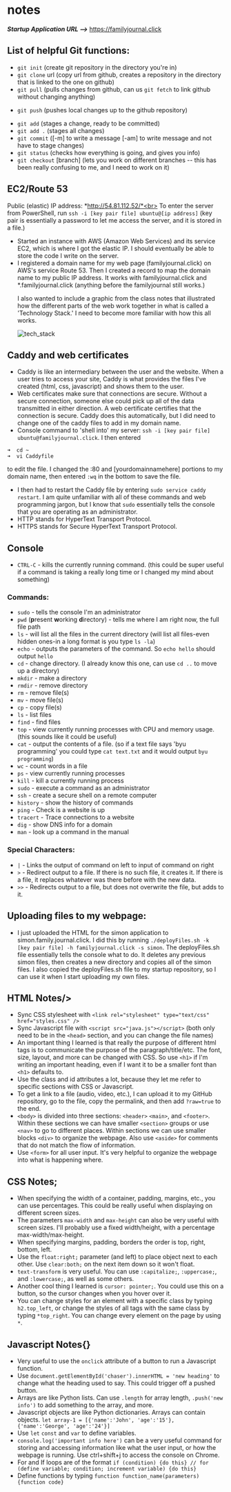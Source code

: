# notes
***Startup Application URL -->*** <url>https://familyjournal.click</url>

## List of helpful Git functions:
- `git init` (create git repository in the directory you're in)
- `git clone` url (copy url from github, creates a repository in the directory that is linked to the one on github)
- `git pull` (pulls changes from github, can us `git fetch` to link github without changing anything)
+ `git push` (pushes local changes up to the github repository)
- `git add` (stages a change, ready to be committed)
- `git add .` (stages all changes)
- `git commit` ([-m] to write a message [-am] to write message and not have to stage changes)
- `git status` (checks how everything is going, and gives you info)
- `git checkout` [branch] (lets you work on different branches -- this has been really confusing to me, and I need to work on it)

## EC2/Route 53
Public (elastic) IP address: *http://54.81.112.52/*<br>
To enter the server from PowerShell, run `ssh -i [key pair file] ubuntu@[ip address]` (key pair is essentially a password to let me access the server, and it is stored in a file.)
- Started an instance with AWS (Amazon Web Services) and its service EC2, which is where I got the elastic IP. I should eventually be able to store the code I write on the server. 
- I registered a domain name for my web page (familyjournal.click) on AWS's service Route 53. Then I created a record to map the domain name to my public IP address. It works with familyjournal.click and *.familyjournal.click (anything before the familyjournal still works.)<br><p>
I also wanted to include a graphic from the class notes that illustrated how the different parts of the web work together in what is called a 'Technology Stack.' I need to become more familiar with how this all works. </p>
![tech_stack](https://github.com/stamphen/startup/assets/156570548/defc73e8-378c-4608-9ef5-73689f1ad19f)

## Caddy and web certificates
-  Caddy is like an intermediary between the user and the website. When a user tries to access your site, Caddy is what provides the files I've created (html, css, javascript) and shows them to the user. 
- Web certificates make sure that connections are secure. Without a secure connection, someone else could pick up all of the data transmitted in either direction. A web certificate certifies that the connection is secure. Caddy does this automatically, but I did need to change one of the caddy files to add in my domain name.
- Console command to 'shell into' my server: `ssh -i [key pair file] ubuntu@familyjournal.click`. I then entered 
```
➜  cd ~
➜  vi Caddyfile
```
to edit the file. I changed the :80 and [yourdomainnamehere] portions to my domain name, then entered `:wq` in the bottom to save the file. 
- I then had to restart the Caddy file by entering `sudo service caddy restart`. I am quite unfamiliar with all of these commands and web programming jargon, but I know that `sudo` essentially tells the console that you are operating as an administrator. 
- HTTP stands for HyperText Transport Protocol. 
- HTTPS stands for Secure HyperText Transport Protocol. 

## Console
- `CTRL-C` - kills the currently running command. (this could be super useful if a command is taking a really long time or I changed my mind about something)
### Commands:
- `sudo` - tells the console I'm an administrator
- `pwd` (**p**resent **w**orking **d**irectory) - tells me where I am right now, the full file path
- `ls` - will list all the files in the current directory (will list all files-even hidden ones-in a long format is you type `ls -la`)
- `echo` - outputs the parameters of the command. So `echo hello` should output `hello`
- `cd` - change directory. (I already know this one, can use `cd ..` to move up a directory)
- `mkdir` - make a directory
- `rmdir` - remove directory
- `rm` - remove file(s)
- `mv` - move file(s)
- `cp` - copy file(s)
- `ls` - list files
- `find` - find files
- `top` - view currently running processes with CPU and memory usage. (this sounds like it could be useful)
- `cat` - output the contents of a file. (so if a text file says 'byu programming' you could type `cat text.txt` and it would output `byu programming`)
- `wc` - count words in a file
- `ps` - view currently running processes
- `kill` - kill a currently running process
- `sudo` - execute a command as an administrator
- `ssh` - create a secure shell on a remote computer
- `history` - show the history of commands
- `ping` - Check is a website is up
- `tracert` - Trace connections to a website
- `dig` - show DNS info for a domain
- `man` - look up a command in the manual
### Special Characters:
- `|` - Links the output of command on left to input of command on right
- `>` - Redirect output to a file. If there is no such file, it creates it. If there is a file, it replaces whatever was there before with the new data.
- `>>` - Redirects output to a file, but does not overwrite the file, but adds to it. 

## Uploading files to my webpage:
- I just uploaded the HTML for the simon application to <url>simon.family.journal.click</url>. I did this by running `./deployFiles.sh -k [key pair file] -h familyjournal.click -s simon`. The deployFiles.sh file essentially tells the console what to do. It deletes any previous simon files, then creates a new directory and copies all of the simon files. I also copied the deployFiles.sh file to my startup repository, so I can use it when I start uploading my own files. 

## HTML Notes/>
- Sync CSS stylesheet with `<link rel="stylesheet" type="text/css" href="styles.css" />`
- Sync Javascript file with `<script src="java.js"></script>`
(both only need to be in the `<head>` section, and you can change the file names)
- An important thing I learned is that really the purpose of different html tags is to communicate the purpose of the paragraph/title/etc. The font, size, layout, and more can be changed with CSS. So use `<h1>` if I'm writing an important heading, even if I want it to be a smaller font than `<h1>` defaults to. 
- Use the class and id attributes a lot, because they let me refer to specific sections with CSS or Javascript. 
- To get a link to a file (audio, video, etc.), I can upload it to my GitHub repository, go to the file, copy the permalink, and then add `?raw=true` to the end. 
- `<body>` is divided into three sections: `<header>` `<main>`, and `<footer>`. Within these sections we can have smaller `<section>` groups or use `<nav>` to go to different places. Within sections we can use smaller blocks `<div>` to organize the webpage. Also use `<aside>` for comments that do not match the flow of information. 
- Use `<form>` for all user input. It's very helpful to organize the webpage into what is happening where. 

## CSS Notes;
- When specifying the width of a container, padding, margins, etc., you can use percentages. This could be really useful when displaying on different screen sizes. 
- The parameters `max-width` and `max-height` can also be very useful with screen sizes. I'll probably use a fixed width/height, with a percentage max-width/max-height.
- When specifying margins, padding, borders the order is top, right, bottom, left. 
- Use the `float:right;` parameter (and left) to place object next to each other. Use `clear:both;` on the next item down so it won't float. 
- `text-transform` is very useful. You can use `:capitalize;`, `:uppercase;`, and `:lowercase;`, as well as some others. 
- Another cool thing I learned is `cursor: pointer;`. You could use this on a button, so the cursor changes when you hover over it. 
- You can change styles for an element with a specific class by typing `h2.top_left`, or change the styles of all tags with the same class by typing `*top_right`. You can change every element on the page by using `*`. 

## Javascript Notes{}
- Very useful to use the `onclick` attribute of a button to run a Javascript function. 
- Use `document.getElementById('chaser').innerHTML = 'new heading'` to change what the heading used to say. This could trigger off a pushed button. 
- Arrays are like Python lists. Can use `.length` for array length, `.push('new info')` to add something to the array, and more. 
- Javascript objects are like Python dictionaries. Arrays can contain objects. `let array-1 = [{'name':'John', 'age':'15'}, {'name':'George', 'age':'24'}]`
- Use `let` `const` and `var` to define variables.
- ``console.log('important info here')`` can be a very useful command for storing and accessing information like what the user input, or how the webpage is running. Use ctrl+shift+j to access the console on Chrome. 
- For and If loops are of the format ```if (condition) {do this} // for (define variable; condition; increment variable) {do this}```
- Define functions by typing `function function_name(parameters) {function code}`
